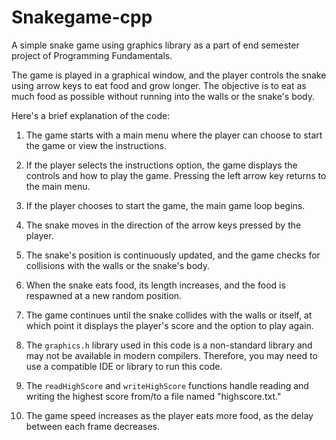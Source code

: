 # Snakegame-cpp
A simple snake game using graphics library as a part of end semester project of Programming Fundamentals.

The game is played in a graphical window, and the player controls the snake using arrow keys to eat food and grow longer. The objective is to eat as much food as possible without running into the walls or the snake's body.

Here's a brief explanation of the code:

1. The game starts with a main menu where the player can choose to start the game or view the instructions.
2. If the player selects the instructions option, the game displays the controls and how to play the game. Pressing the left arrow key returns to the main menu.
3. If the player chooses to start the game, the main game loop begins.
4. The snake moves in the direction of the arrow keys pressed by the player.
5. The snake's position is continuously updated, and the game checks for collisions with the walls or the snake's body.
6. When the snake eats food, its length increases, and the food is respawned at a new random position.
7. The game continues until the snake collides with the walls or itself, at which point it displays the player's score and the option to play again.

1. The `graphics.h` library used in this code is a non-standard library and may not be available in modern compilers. Therefore, you may need to use a compatible IDE or library to run this code.
2. The `readHighScore` and `writeHighScore` functions handle reading and writing the highest score from/to a file named "highscore.txt."
3. The game speed increases as the player eats more food, as the delay between each frame decreases.



